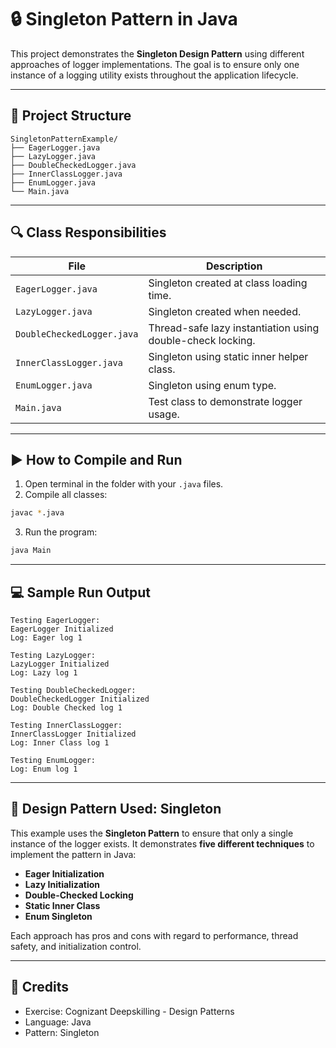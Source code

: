 # 🔒 Singleton Pattern in Java

This project demonstrates the **Singleton Design Pattern** using different approaches of logger implementations. The goal is to ensure only one instance of a logging utility exists throughout the application lifecycle.

---

## 📂 Project Structure

```
SingletonPatternExample/
├── EagerLogger.java
├── LazyLogger.java
├── DoubleCheckedLogger.java
├── InnerClassLogger.java
├── EnumLogger.java
└── Main.java
```

---

## 🔍 Class Responsibilities

| File                    | Description |
|-------------------------|-------------|
| `EagerLogger.java`      | Singleton created at class loading time. |
| `LazyLogger.java`       | Singleton created when needed. |
| `DoubleCheckedLogger.java` | Thread-safe lazy instantiation using double-check locking. |
| `InnerClassLogger.java` | Singleton using static inner helper class. |
| `EnumLogger.java`       | Singleton using enum type. |
| `Main.java`             | Test class to demonstrate logger usage. |

---

## ▶️ How to Compile and Run

1. Open terminal in the folder with your `.java` files.
2. Compile all classes:

```bash
javac *.java
```

3. Run the program:

```bash
java Main
```

---

## 💻 Sample Run Output

```
Testing EagerLogger:
EagerLogger Initialized
Log: Eager log 1

Testing LazyLogger:
LazyLogger Initialized
Log: Lazy log 1

Testing DoubleCheckedLogger:
DoubleCheckedLogger Initialized
Log: Double Checked log 1

Testing InnerClassLogger:
InnerClassLogger Initialized
Log: Inner Class log 1

Testing EnumLogger:
Log: Enum log 1
```

---

## 🧠 Design Pattern Used: Singleton

This example uses the **Singleton Pattern** to ensure that only a single instance of the logger exists. It demonstrates **five different techniques** to implement the pattern in Java:

- **Eager Initialization**
- **Lazy Initialization**
- **Double-Checked Locking**
- **Static Inner Class**
- **Enum Singleton**

Each approach has pros and cons with regard to performance, thread safety, and initialization control.

---

## 📌 Credits

- Exercise: Cognizant Deepskilling - Design Patterns
- Language: Java
- Pattern: Singleton
